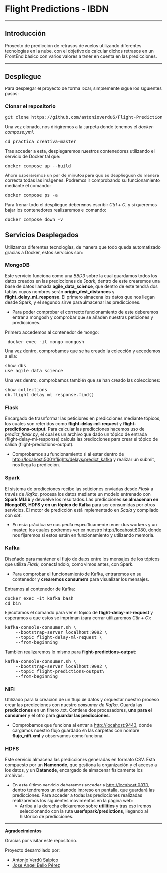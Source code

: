 # Flight Predictions - IBDN
---
## Introducción
Proyecto de predicción de retrasos de vuelos utilizando diferentes tecnologías en la nube, con el objetivo de calcular dichos retrasos en un FrontEnd básico con varios valores a tener en cuenta en las predicciones.

---
## Despliegue
Para desplegar el proyecto de forma local, simplemente sigue los siguientes pasos:

### Clonar el repositorio

<pre>git clone https://github.com/antonioverdu6/Flight-Predictions-IBDN.git practica_creativa-master</pre>
Una vez clonado, nos dirigiremos a la carpeta donde tenemos el *docker-compose.yml*.
<pre>cd practica_creativa-master</pre>
Tras acceder a esta, desplegaremos nuestros contenedores utilizando el servicio de Docker tal que:
<pre>
docker compose up --build
</pre>
Ahora esperaremos un par de minutos para que se desplieguen de manera correcta todas las imágenes. Podremos ir comprobando su funcionamiento mediante el comando:
<pre>docker compose ps -a</pre>

Para frenar todo el despliegue deberemos escribir *Ctrl + C*, y si queremos bajar los contenedores realizaremos el comando:
<pre>docker compose down -v</pre>

## Servicios Desplegados
Utilizamos diferentes tecnologías, de manera que todo queda automatizado gracias a Docker, estos servicios son:

### MongoDB
Este servicio funciona como una *BBDD* sobre la cual guardamos todos los datos creados en las predicciones de *Spark*, dentro de este crearemos una base de datos llamada **agile_data_science**, que dentro de este tendrá dos tablas cuyos nombres serán **origin_dest_distances** y **flight_delay_ml_response**.
El primero almacena los datos que nos llegan desde Spark, y el segundo sirve para almacenar las predicciones.
- Para poder comprobar el corrrecto funcionamiento de este deberemos entrar a mongosh y comprobar que se añaden nuestras peticiones y predicciones.

Primero accedemos al contenedor de mongo:
<pre> docker exec -it mongo mongosh</pre>
Una vez dentro, comprobamos que se ha creado la colección y accedemos a ella:
<pre>show dbs 
use agile_data_science</pre>
Una vez dentro, comprobamos también que se han creado las colecciones:
<pre>show collections
db.flight_delay_ml_response.find()
</pre>

### Flask
Encargado de trasnformar las peticiones en predicciones mediante tópicos, los cuales son referidos como **flight-delay-ml-request** y **flight-predictions-output**.
Para calcular las predicciones hacemos uso de *predict_flask.py*, el cual es un archivo que dado un tópico de entrada (flight-delay-ml-response) calcula las predicciones para crear el tópico de salida (flight-predictions-output).
- Comprobamos su funcionamiento si al estar dentro de [http://locahost:5001/flights/delays/predict_kafka](http://localhost:5001/flights/delays/predict_kafka) y realizar un submit, nos llega la predicción.

### Spark
El sistema de predicciones recibe las peticiones enviadas desde *Flask* a través de *Kafka*, procesa los datos mediante un modelo entrenado con **Spark MLlib** y devuelve los resultados. Las predicciones **se almacenan en MongoDB, HDFS y en un tópico de Kafka** para ser consumidas por otros servicios. El motor de predicción está implementado en *Scala* y compilado con *sbt*.
- En esta práctica se nos pedía específicamente tener dos workers y un master, los cuales podremos ver en nuestro [http://locahost:8080](http://localhost:8080), donde nos fijaremos si estos están en funcionamiento y utilizando memoria.

### Kafka
Diseñado para mantener el flujo de datos entre los mensajes de los tópicos que utiliza *Flask*, conectándolo, como vimos antes, con Spark.
- Para comprobar el funcionamiento de Kafka, entraremos en su contenedor y **crearemos consumers** para visualizar los mensajes.

Entramos al contenedor de Kafka:
<pre>docker exec -it kafka bash
cd bin</pre>
Ejecutamos el comando para ver el tópico de **flight-delay-ml-request** y esperamos a que estos se impriman (para cerrar utilizaremos *Ctlr + C*):
<pre>kafka-console-consumer.sh \
    --bootstrap-server localhost:9092 \
    --topic flight-delay-ml-request \
    --from-beginning</pre>
También realizaremos lo mismo para **flight-predictions-output**:
<pre>kafka-console-consumer.sh \
    --bootstrap-server localhost:9092 \
    --topic flight-predictions-output\
    --from-beginning</pre>

### NiFi
Utilizado para la creación de un flujo de datos y orquestar nuestro proceso crear las predicciones con nuestro *consumer de Kafka*. Guarda las **predicciones** en un fihero .txt.
Contiene dos procesadores, **uno para el consumer** y el otro para **guardar las predicciones**.
- Comprobamos que funciona al entrar a [http://locahost:9443](http://localhost:9443), donde cargamos nuestro flujo guardado en las carpetas con nombre **flujo_nifi.xml** y observamos como funciona.

### HDFS
Este servicio almacena las predicciones generadas en formato CSV. Está compuesto por un **Namenode**, que gestiona la organización y el acceso a los datos, y un **Datanode**, encargado de almacenar físicamente los archivos.
- En este último servicio deberemos acceder a [http://locahost:9870](http://localhost:9870), dentro tendremos un datanode impreso en pantalla, que guardará las predicciones. Para acceder a todas las predicciones realizadas realizaremos los siguientes movimientos en la página web:
  - Arriba a la derecha clickaremos sobre **utilities** y tras eso iremos seleccionando con la ruta **user/spark/predictions**, llegando al histórico de predicciones.

---
**Agradecimientos**

Gracias por visitar este repositorio.

Proyecto desarrollado por:

- [Antonio Verdú Salpico](https://www.linkedin.com/in/antonio-verdu-salpico/)
- [Jose Ángel Bello Pérez](https://www.linkedin.com/in/josé-ángel-bello-pérez-714466294/)

